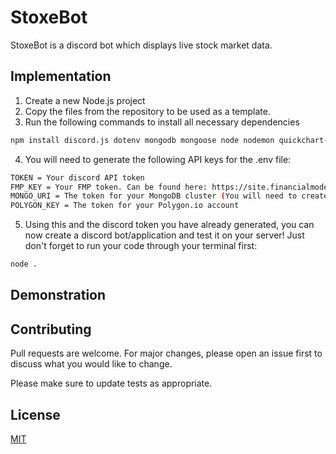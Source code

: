 # StoxeBot

StoxeBot is a discord bot which displays live stock market data.
## Implementation
1. Create a new Node.js project
2. Copy the files from the repository to be used as a template.
3. Run the following commands to install all necessary dependencies
```bash
npm install discord.js dotenv mongodb mongoose node nodemon quickchart-js
```
4. You will need to generate the following API keys for the .env file:
```bash
TOKEN = Your discord API token
FMP_KEY = Your FMP token. Can be found here: https://site.financialmodelingprep.com/developer/docs
MONGO_URI = The token for your MongoDB cluster (You will need to create an account and a cluster first)
POLYGON_KEY = The token for your Polygon.io account
```
5. Using this and the discord token you have already generated, you can now create a discord bot/application and test it on your server! Just don't forget to run your code through your terminal first:

```bash
node .
```

## Demonstration


## Contributing

Pull requests are welcome. For major changes, please open an issue first
to discuss what you would like to change.

Please make sure to update tests as appropriate.

## License

[MIT](https://choosealicense.com/licenses/mit/)
